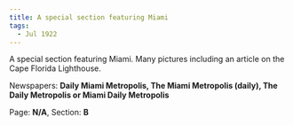 ```yaml
---  
title: A special section featuring Miami  
tags:  
  - Jul 1922  
---  
```

  
A special section featuring Miami. Many pictures including an article on the Cape Florida Lighthouse.  
  
Newspapers: **Daily Miami Metropolis, The Miami Metropolis (daily), The Daily Metropolis or Miami Daily Metropolis**  
  
Page: **N/A**, Section: **B** 
